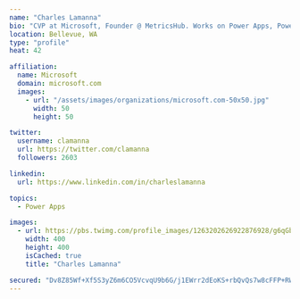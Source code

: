 ```yaml
---
name: "Charles Lamanna"
bio: "CVP at Microsoft, Founder @ MetricsHub. Works on Power Apps, Power Automate, Power Virtual Agent, Common Data Service and Dynamics 365."
location: Bellevue, WA
type: "profile"
heat: 42

affiliation:
  name: Microsoft
  domain: microsoft.com
  images:
    - url: "/assets/images/organizations/microsoft.com-50x50.jpg"
      width: 50
      height: 50

twitter:
  username: clamanna
  url: https://twitter.com/clamanna
  followers: 2603

linkedin:
  url: https://www.linkedin.com/in/charleslamanna

topics:
  - Power Apps

images:
  - url: https://pbs.twimg.com/profile_images/1263202626922876928/g6qGbHZ-_400x400.jpg
    width: 400
    height: 400
    isCached: true
    title: "Charles Lamanna"

secured: "Dv8Z85Wf+Xf5S3yZ6m6CO5VcvqU9b6G/j1EWrr2dEoKS+rbQvQs7w8cFFP+RWP3aRMsNFRT6b8q9SGKS4nWwDyieXHbAgDbQgbrRX3fRo8Qnq82pvJ+CvWDqV2CmfOI3l10wmwVPaDxpY8L5lbWBdumznzs2p9XF37ZsOF6ecoKzQQ7Zqf6fmnQ1KEGe6BjYxfKNo8BBIFyXa2Ch/TuvEBEnNpf9MrAlZMDUlM6aFzUeqxp0zidNDlR7jCe9J4JHBt8N5uqt5YyTcsrwoJasUyOT1J6XkbIa3C5UQ1E/No40/ZDSArkObk6V9YctB7k2A8dPh168Vcr/+edgn7O1Hf/VoL4ouX2Vhyu+Bicc/2lXMH7bCFRjb3Y9BjrQrX+nd7oqGm5EEIhLnOemMuEfpA==;rTvrwrvcJHb7BME3JSp2nw=="
---
```


